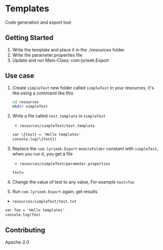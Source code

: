 # Templates
Code generation and export tool

## Getting Started
1. Write the template and place it in the ./resources folder
2. Write the parameter.properties file
3. Update and run Main-Class: com.lyrieek.Export

## Use case
1. Create `simpleTest` new folder called `simpleTest` in your resources, it's like using a command like this
    ```bash
    cd resources
    mkdir simpleTest
    ```

2. Write a file called `test.template` in `simpleTest`
    - `resources/simpleTest/test.template`
    ```txt
    var \{test} = 'Hello templates'
    console.log(\{test})
    ```

3. Replace the `com.lyrieek.Export` `moduleFolder` constant with `simpleTest`, when you run it, you get a file
    - `resources/simpleTest/parameter.properties`
    ```txt
    test=
    ```

4. Change the value of test to any value, For example `test=foo`

5. Run `com.lyrieek.Export` again, get results
- `resources/simpleTest/test.txt`
```txt
var foo = 'Hello templates'
console.log(foo)
```

## Contributing
Apache-2.0

